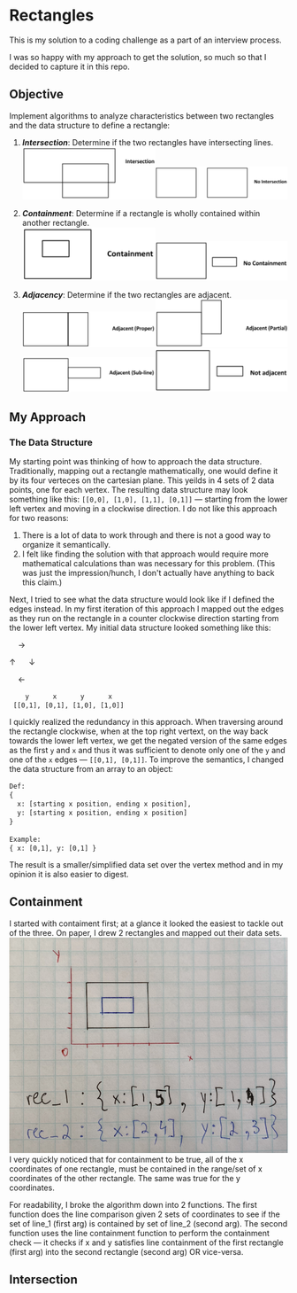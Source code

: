 # Rectangles

This is my solution to a coding challenge as a part of an interview process.

I was so happy with my approach to get the solution, so much so that I decided to capture it in this repo.

## Objective
Implement algorithms to analyze characteristics between two rectangles and the data structure to define a rectangle:
1. ***Intersection***: Determine if the two rectangles have intersecting lines.<br>
<img src="./images/intersection.png" width="50%" alt="Example of intersection"><img src="./images/intersection-no.png" width="50%" alt="Example of no intersection">

2. ***Containment***: Determine if a rectangle is wholly contained within another rectangle.<br>
<img src="./images/containment.png" width="50%" alt="Example of containment"><img src="./images/containment-no.png" width="50%" alt="Example of no containment">

1. ***Adjacency***: Determine if the two rectangles are adjacent.<br>
<img src="./images/adjacency-whole.png" width="50%" alt="Example of partial adjacency"><img src="./images/adjacency-partial.png" width="50%" alt="Example of partial containment">
<img src="./images/adjacency-sub-line.png" width="50%" alt="Example of sub-line adjacency"><img src="./images/adjacency-no.png" width="50%" alt="Example of no adjacency">

## My Approach
### The Data Structure
My starting point was thinking of how to approach the data structure. Traditionally, mapping out a rectangle mathematically, one would define it by its four verteces on the cartesian plane. This yeilds in 4 sets of 2 data points, one for each vertex. The resulting data structure may look something like this: `[[0,0], [1,0], [1,1], [0,1]]` &mdash; starting from the lower left vertex and moving in a clockwise direction. I do not like this approach for two reasons:
1. There is a lot of data to work through and there is not a good way to organize it semantically.
2. I felt like finding the solution with that approach would require more mathematical calculations than was necessary for this problem. (This was just the impression/hunch, I don't actually have anything to back this claim.)

Next, I tried to see what the data structure would look like if I defined the edges instead. In my first iteration of this approach I mapped out the edges as they run on the rectangle in a counter clockwise direction starting from the lower left vertex. My initial data structure looked something like this:

&nbsp;&nbsp;&nbsp;&nbsp;&#8594;

&#8593;&nbsp;&nbsp;&nbsp;&nbsp;&nbsp;&nbsp;&#8595;

&nbsp;&nbsp;&nbsp;&nbsp;&#8592;

```
    y      x      y      x
 [[0,1], [0,1], [1,0], [1,0]]
 ```
 I quickly realized the redundancy in this approach. When traversing around the rectangle clockwise, when at the top right vertext, on the way back towards the lower left vertex, we get the negated version of the same edges as the first `y` and `x`  and thus it was sufficient to denote only one of the `y` and one of the `x` edges &mdash; `[[0,1], [0,1]]`. To improve the semantics, I changed the data structure from an array to an object:
 ```
 Def:
 {
   x: [starting x position, ending x position],
   y: [starting x position, ending x position]
 }

 Example:
 { x: [0,1], y: [0,1] }
 ```
 The result is a smaller/simplified data set over the vertex method and in my opinion it is also easier to digest.

## Containment

I started with contaiment first; at a glance it looked the easiest to tackle out of the three. On paper, I drew 2 rectangles and mapped out their data sets. 
![Containment data set](images/containment-data-set.png)
I very quickly noticed that for containment to be true, all of the x coordinates of one rectangle, must be contained in the range/set of x coordinates of the other rectangle. The same was true for the y coordinates. 

For readability, I broke the algorithm down into 2 functions. The first function does the line comparison given 2 sets of coordinates to see if the set of line_1 (first arg) is contained by set of line_2 (second arg). The second function uses the line containment function to perform the containment check &mdash; it checks if x and y satisfies line containment of the first rectangle (first arg) into the second rectangle (second arg) OR vice-versa.

## Intersection